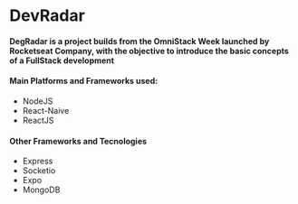 # DevRadar

#### DegRadar is a project builds from the OmniStack Week launched by Rocketseat Company, with the objective to introduce the basic concepts of a FullStack development
#### Main Platforms and Frameworks used:
- NodeJS
- React-Naive
- ReactJS
#### Other Frameworks and Tecnologies
- Express
- Socketio
- Expo
- MongoDB
